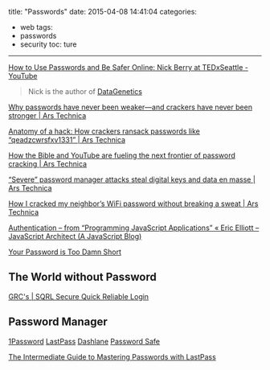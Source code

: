 title: "Passwords"
date: 2015-04-08 14:41:04
categories:
- web
tags:
- passwords
- security
toc: ture
---

[How to Use Passwords and Be Safer Online: Nick Berry at TEDxSeattle - YouTube](https://www.youtube.com/watch?v=MY3XWYr726I)
> Nick is the author of [DataGenetics](http://datagenetics.com/)

[Why passwords have never been weaker—and crackers have never been stronger | Ars Technica](http://arstechnica.com/security/2012/08/passwords-under-assault/)

[Anatomy of a hack: How crackers ransack passwords like “qeadzcwrsfxv1331” | Ars Technica](http://arstechnica.com/security/2013/05/how-crackers-make-minced-meat-out-of-your-passwords/)

[How the Bible and YouTube are fueling the next frontier of password cracking | Ars Technica](http://arstechnica.com/security/2013/10/how-the-bible-and-youtube-are-fueling-the-next-frontier-of-password-cracking/)

[“Severe” password manager attacks steal digital keys and data en masse | Ars Technica](http://arstechnica.com/security/2014/07/severe-password-manager-attacks-steal-digital-keys-and-data-en-masse/)

[How I cracked my neighbor’s WiFi password without breaking a sweat | Ars Technica](http://arstechnica.com/security/2012/08/wireless-password-easily-cracked/)

[Authentication – from “Programming JavaScript Applications” « Eric Elliott – JavaScript Architect (A JavaScript Blog)](http://ericleads.com/2013/08/authentication-from-programming-javascript-applications/)

[Your Password is Too Damn Short](http://blog.codinghorror.com/your-password-is-too-damn-short/)

## The World without Password

[GRC's | SQRL Secure Quick Reliable Login](https://www.grc.com/sqrl/sqrl.htm)

## Password Manager

[1Password](https://agilebits.com/onepassword)
[LastPass](https://lastpass.com/)
[Dashlane](https://www.dashlane.com/en/)
[Password Safe](https://www.schneier.com/passsafe.html)

[The Intermediate Guide to Mastering Passwords with LastPass](http://lifehacker.com/5645162/the-intermediate-guide-to-mastering-passwords-with-lastpass)
